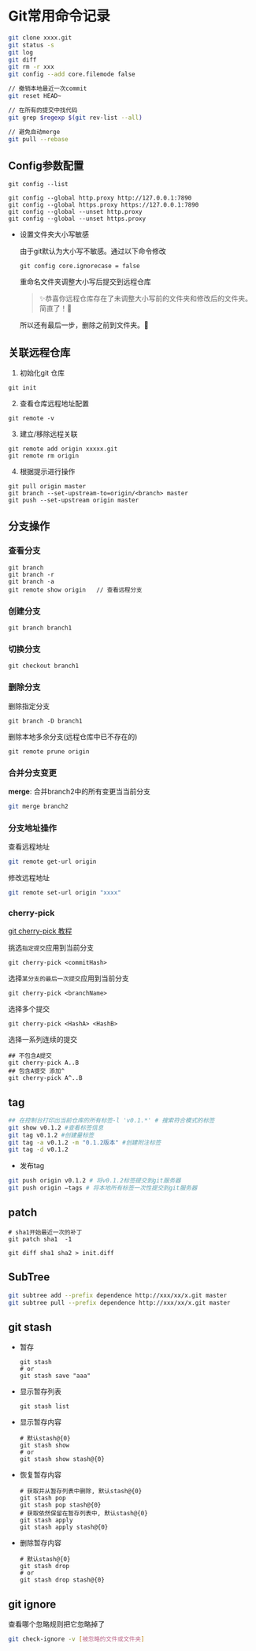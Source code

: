 # Git常用命令记录

```bash
git clone xxxx.git
git status -s
git log
git diff
git rm -r xxx
git config --add core.filemode false   

// 撤销本地最近一次commit
git reset HEAD~

// 在所有的提交中找代码
git grep $regexp $(git rev-list --all)

// 避免自动merge
git pull --rebase
```

## Config参数配置
```
git config --list

git config --global http.proxy http://127.0.0.1:7890
git config --global https.proxy https://127.0.0.1:7890
git config --global --unset http.proxy
git config --global --unset https.proxy
```

- 设置文件夹大小写敏感

  由于git默认为大小写不敏感。通过以下命令修改

  ```
  git config core.ignorecase = false
  ```

  重命名文件夹调整大小写后提交到远程仓库

  > ✨恭喜你远程仓库存在了未调整大小写前的文件夹和修改后的文件夹。简直了！👿

  所以还有最后一步，删除之前到文件夹。🤪


## 关联远程仓库
1. 初始化git 仓库
```
git init
```

2. 查看仓库远程地址配置
```
git remote -v 
```

3. 建立/移除远程关联
```
git remote add origin xxxxx.git
git remote rm origin
```

4. 根据提示进行操作
```
git pull origin master
git branch --set-upstream-to=origin/<branch> master
git push --set-upstream origin master
```


## 分支操作

### 查看分支
```
git branch
git branch -r
git branch -a
git remote show origin   // 查看远程分支
```
### 创建分支
```
git branch branch1
```

### 切换分支
```
git checkout branch1
```

### 删除分支

删除指定分支
```
git branch -D branch1
```

删除本地多余分支(远程仓库中已不存在的)
```
git remote prune origin
```

### 合并分支变更

**merge**: 合并branch2中的所有变更当当前分支

```bash
git merge branch2
```

### 分支地址操作

查看远程地址

```bash
git remote get-url origin
```

修改远程地址

```bash
git remote set-url origin "xxxx"
```

### cherry-pick

[git cherry-pick 教程](https://www.ruanyifeng.com/blog/2020/04/git-cherry-pick.html)

挑选``指定提交``应用到当前分支

```shell
git cherry-pick <commitHash>
```

选择``某分支的最后一次提交``应用到当前分支

```shell
git cherry-pick <branchName>
```

选择多个提交

```shell
git cherry-pick <HashA> <HashB>
```

选择一系列连续的提交

```shell
## 不包含A提交
git cherry-pick A..B 
## 包含A提交 添加^
git cherry-pick A^..B 
```



## tag

```bash
## 在控制台打印出当前仓库的所有标签-l 'v0.1.*' # 搜索符合模式的标签
git show v0.1.2 #查看标签信息
git tag v0.1.2 #创建量标签
git tag -a v0.1.2 -m "0.1.2版本" #创建附注标签
git tag -d v0.1.2
```

- 发布tag

```bash
git push origin v0.1.2 # 将v0.1.2标签提交到git服务器
git push origin –tags # 将本地所有标签一次性提交到git服务器
```

## patch

```
# sha1开始最近一次的补丁
git patch sha1  -1
```

```
git diff sha1 sha2 > init.diff
```

## SubTree

```bash
git subtree add --prefix dependence http://xxx/xx/x.git master
git subtree pull --prefix dependence http://xxx/xx/x.git master
```

## git  stash

- 暂存

  ```shell
  git stash
  # or
  git stash save "aaa"
  ```

- 显示暂存列表

  ```shell
  git stash list
  ```

- 显示暂存内容

  ```shell
  # 默认stash@{0}
  git stash show
  # or
  git stash show stash@{0}
  ```

- 恢复暂存内容

  ```shell
  # 获取并从暂存列表中删除, 默认stash@{0}
  git stash pop
  git stash pop stash@{0}
  # 获取依然保留在暂存列表中, 默认stash@{0}
  git stash apply
  git stash apply stash@{0}
  ```

- 删除暂存内容

  ```shell
  # 默认stash@{0}
  git stash drop
  # or
  git stash drop stash@{0}
  ```

## git ignore
查看哪个忽略规则把它忽略掉了
```bash
git check-ignore -v [被忽略的文件或文件夹]
```